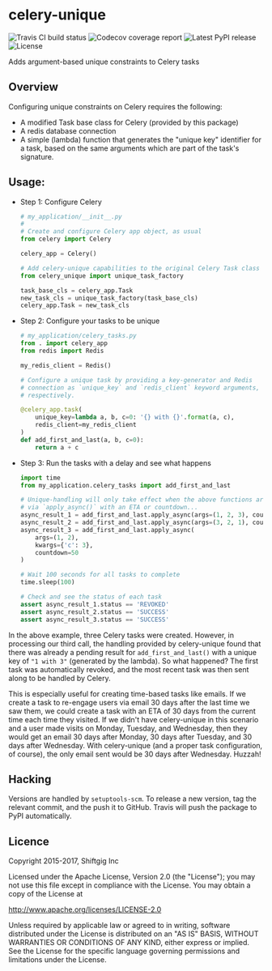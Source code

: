# celery-unique

![Travis CI build status](https://img.shields.io/travis/sgrepo/celery-unique.svg)
![Codecov coverage
report](https://img.shields.io/codecov/c/github/sgrepo/celery-unique.svg)
![Latest PyPI release](https://img.shields.io/pypi/v/celery-unique.svg)
![License](https://img.shields.io/pypi/l/celery-unique.svg)

Adds argument-based unique constraints to Celery tasks

## Overview
Configuring unique constraints on Celery requires the following:
- A modified Task base class for Celery (provided by this package)
- A redis database connection
- A simple (lambda) function that generates the "unique key" identifier for a task, 
based on the same arguments which are part of the task's signature.

## Usage:
- Step 1: Configure Celery

    ```python
    # my_application/__init__.py
    #
    # Create and configure Celery app object, as usual
    from celery import Celery
    
    celery_app = Celery()
    
    # Add celery-unique capabilities to the original Celery Task class
    from celery_unique import unique_task_factory
    
    task_base_cls = celery_app.Task
    new_task_cls = unique_task_factory(task_base_cls)
    celery_app.Task = new_task_cls
    ```

- Step 2: Configure your tasks to be unique

    ```python
    # my_application/celery_tasks.py
    from . import celery_app
    from redis import Redis
    
    my_redis_client = Redis()
    
    # Configure a unique task by providing a key-generator and Redis
    # connection as `unique_key` and `redis_client` keyword arguments,
    # respectively.
    
    @celery_app.task(
        unique_key=lambda a, b, c=0: '{} with {}'.format(a, c), 
        redis_client=my_redis_client
    )
    def add_first_and_last(a, b, c=0):
        return a + c
    ```

- Step 3: Run the tasks with a delay and see what happens

    ```python
    import time
    from my_application.celery_tasks import add_first_and_last
    
    # Unique-handling will only take effect when the above functions are called
    # via `apply_async()` with an ETA or countdown...
    async_result_1 = add_first_and_last.apply_async(args=(1, 2, 3), countdown=100)
    async_result_2 = add_first_and_last.apply_async(args=(3, 2, 1), countdown=100)
    async_result_3 = add_first_and_last.apply_async(
        args=(1, 2), 
        kwargs={'c': 3}, 
        countdown=50
    )
    
    # Wait 100 seconds for all tasks to complete
    time.sleep(100)
    
    # Check and see the status of each task
    assert async_result_1.status == 'REVOKED'
    assert async_result_2.status == 'SUCCESS'
    assert async_result_3.status == 'SUCCESS'
    ```

In the above example, three Celery tasks were created.  However, in processing our third call, the 
handling provided by celery-unique found that there was already a pending result for `add_first_and_last()`
with a unique key of `"1 with 3"` (generated by the lambda).  So what happened?  The first task was 
automatically revoked, and the most recent task was then sent along to be handled by Celery.

This is especially useful for creating time-based tasks like emails.  If we create a task to 
re-engage users via email 30 days after the last time we saw them, we could create a task with an 
ETA of 30 days from the current time each time they visited.  If we didn't have celery-unique in 
this scenario and a user made visits on Monday, Tuesday, and Wednesday, then they would get an email 
30 days after Monday, 30 days after Tuesday, and 30 days after Wednesday.  With celery-unique (and a 
proper task configuration, of course), the only email sent would be 30 days after Wednesday.  Huzzah!

Hacking
-------

Versions are handled by `setuptools-scm`. To release a new version, tag the
relevant commit, and the push it to GitHub. Travis will push the package to
PyPI automatically.

Licence
-------

Copyright 2015-2017, Shiftgig Inc

Licensed under the Apache License, Version 2.0 (the "License");
you may not use this file except in compliance with the License.
You may obtain a copy of the License at

   http://www.apache.org/licenses/LICENSE-2.0

Unless required by applicable law or agreed to in writing, software
distributed under the License is distributed on an "AS IS" BASIS,
WITHOUT WARRANTIES OR CONDITIONS OF ANY KIND, either express or implied.
See the License for the specific language governing permissions and
limitations under the License.
